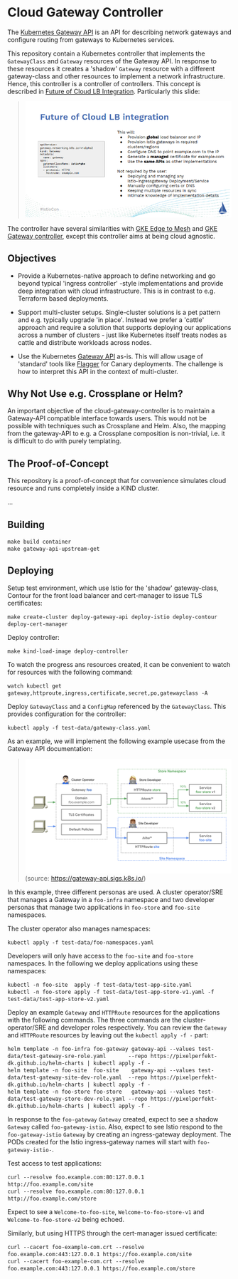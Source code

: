 # Cloud Gateway Controller

The [Kubernetes Gateway API](https://gateway-api.sigs.k8s.io/) is an API for
describing network gateways and configure routing from gateways to Kubernetes
services.

This repository contain a Kubernetes controller that implements the
`GatewayClass` and `Gateway` resources of the Gateway API. In response to these
resources it creates a 'shadow' `Gateway` resource with a different
gateway-class and other resources to implement a network infrastructure. Hence,
this controller is a controller of controllers. This concept is described in
[Future of Cloud LB
Integration](https://events.istio.io/istiocon-2022/slides/f3-K8sGatewayAPIs.pdf). Particularly
this slide:

> ![IstioCon slide](doc/images/istiocon-slide.png)

The controller have several similarities with [GKE Edge to
Mesh](https://cloud.google.com/architecture/exposing-service-mesh-apps-through-gke-ingress)
and [GKE Gateway
controller](https://cloud.google.com/kubernetes-engine/docs/concepts/gateway-api#gateway_controller),
except this controller aims at being cloud agnostic.

## Objectives

- Provide a Kubernetes-native approach to define networking and go
  beyond typical 'ingress controller' -style implementations and
  provide deep integration with cloud infrastructure. This is in
  contrast to e.g. Terraform based deployments.

- Support multi-cluster setups. Single-cluster solutions is a pet
  pattern and e.g. typically upgrade 'in place'. Instead we prefer a
  'cattle' approach and require a solution that supports deploying our
  applications across a number of clusters - just like Kubernetes
  itself treats nodes as cattle and distribute workloads across nodes.

- Use the Kubernetes [Gateway API](https://gateway-api.sigs.k8s.io)
  as-is. This will allow usage of 'standard' tools like
  [Flagger](https://docs.flagger.app) for Canary deployments. The
  challenge is how to interpret this API in the context of
  multi-cluster.

## Why Not Use e.g. Crossplane or Helm?

An important objective of the cloud-gateway-controller is to maintain
a Gateway-API compatible interface towards users. This would not be
possible with techniques such as Crossplane and Helm.  Also, the
mapping from the gateway-API to e.g. a Crossplane composition is
non-trivial, i.e. it is difficult to do with purely templating.

## The Proof-of-Concept

This repository is a proof-of-concept that for convenience simulates
cloud resource and runs completely inside a KIND cluster.

...

## Building

```
make build container
make gateway-api-upstream-get
```

## Deploying

Setup test environment, which use Istio for the 'shadow'
gateway-class, Contour for the front load balancer and cert-manager to
issue TLS certificates:

```
make create-cluster deploy-gateway-api deploy-istio deploy-contour deploy-cert-manager
```

Deploy controller:

```
make kind-load-image deploy-controller
```

To watch the progress ans resources created, it can be convenient to watch for
resources with the following command:

```
watch kubectl get gateway,httproute,ingress,certificate,secret,po,gatewayclass -A
```

Deploy `GatewayClass` and a `ConfigMap` referenced by the `GatewayClass`. This
provides configuration for the controller:

```
kubectl apply -f test-data/gateway-class.yaml
```

As an example, we will implement the following example usecase from
the Gateway API documentation:

> ![Gateway-API example](doc/images/gateway-roles.png)
(source: https://gateway-api.sigs.k8s.io/)

In this example, three different personas are used. A cluster
operator/SRE that manages a Gateway in a `foo-infra` namespace and two
developer personas that manage two applications in `foo-store` and
`foo-site` namespaces.

The cluster operator also manages namespaces:

```
kubectl apply -f test-data/foo-namespaces.yaml
```

Developers will only have access to the `foo-site` and `foo-store`
namespaces. In the following we deploy applications using these
namespaces:

```
kubectl -n foo-site  apply -f test-data/test-app-site.yaml
kubectl -n foo-store apply -f test-data/test-app-store-v1.yaml -f test-data/test-app-store-v2.yaml
```

Deploy an example `Gateway` and `HTTPRoute` resources for the
applications with the following commands. The three commands are the
cluster-operator/SRE and developer roles respectively. You can review
the `Gateway` and `HTTPRoute` resources by leaving out the `kubectl
apply -f -` part:

```
helm template -n foo-infra foo-gateway gateway-api --values test-data/test-gateway-sre-role.yaml       --repo https://pixelperfekt-dk.github.io/helm-charts | kubectl apply -f -
helm template -n foo-site  foo-site    gateway-api --values test-data/test-gateway-site-dev-role.yaml  --repo https://pixelperfekt-dk.github.io/helm-charts | kubectl apply -f -
helm template -n foo-store foo-store   gateway-api --values test-data/test-gateway-store-dev-role.yaml --repo https://pixelperfekt-dk.github.io/helm-charts | kubectl apply -f -
```

In response to the `foo-gateway` `Gateway` created, expect to see a
shadow `Gateway` called `foo-gateway-istio`. Also, expect to see Istio
respond to the `foo-gateway-istio` `Gateway` by creating an
ingress-gateway deployment. The PODs created for the Istio
ingress-gateway names will start with `foo-gateway-istio-`.

Test access to test applications:

```
curl --resolve foo.example.com:80:127.0.0.1 http://foo.example.com/site
curl --resolve foo.example.com:80:127.0.0.1 http://foo.example.com/store
```

Expect to see a `Welcome-to-foo-site`, `Welcome-to-foo-store-v1` and `Welcome-to-foo-store-v2` being echoed.

Similarly, but using HTTPS through the cert-manager issued
certificate:

```
curl --cacert foo-example-com.crt --resolve foo.example.com:443:127.0.0.1 https://foo.example.com/site
curl --cacert foo-example-com.crt --resolve foo.example.com:443:127.0.0.1 https://foo.example.com/store
```

